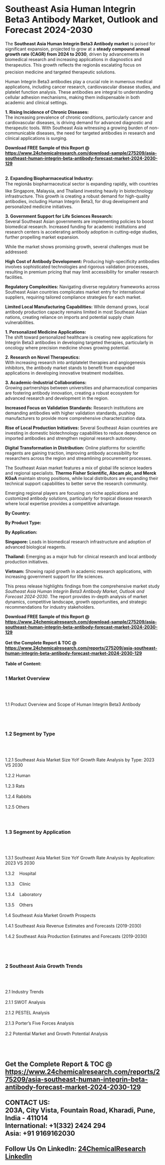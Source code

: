 <h1>Southeast Asia Human Integrin Beta3 Antibody Market, Outlook and Forecast 2024-2030</h1><p>The <strong>Southeast Asia Human Integrin Beta3 Antibody market</strong> is poised for significant expansion, projected to grow at a <strong>steady compound annual growth rate (CAGR) from 2024 to 2030</strong>, driven by advancements in biomedical research and increasing applications in diagnostics and therapeutics. This growth reflects the regionâs escalating focus on precision medicine and targeted therapeutic solutions.</p><p>Human Integrin Beta3 antibodies play a crucial role in numerous medical applications, including cancer research, cardiovascular disease studies, and platelet function analysis. These antibodies are integral to understanding cellular adhesion mechanisms, making them indispensable in both academic and clinical settings.</p><p><strong>1. Rising Incidence of Chronic Diseases:</strong><br>
The increasing prevalence of chronic conditions, particularly cancer and cardiovascular diseases, is driving demand for advanced diagnostic and therapeutic tools. With Southeast Asia witnessing a growing burden of non-communicable diseases, the need for targeted antibodies in research and clinical applications is surging.</p><div><b>Download FREE Sample of this Report @ 
            <a href="https://www.24chemicalresearch.com/download-sample/275209/asia-southeast-human-integrin-beta-antibody-forecast-market-2024-2030-129">
            https://www.24chemicalresearch.com/download-sample/275209/asia-southeast-human-integrin-beta-antibody-forecast-market-2024-2030-129</a></b></div><br><p><strong>2. Expanding Biopharmaceutical Industry:</strong><br>
The regionâs biopharmaceutical sector is expanding rapidly, with countries like Singapore, Malaysia, and Thailand investing heavily in biotechnology infrastructure. This growth is creating a robust demand for high-quality antibodies, including Human Integrin Beta3, for drug development and personalized medicine initiatives.</p><p><strong>3. Government Support for Life Sciences Research:</strong><br>
Several Southeast Asian governments are implementing policies to boost biomedical research. Increased funding for academic institutions and research centers is accelerating antibody adoption in cutting-edge studies, further propelling market expansion.</p><p>While the market shows promising growth, several challenges must be addressed:</p><p><strong>High Cost of Antibody Development:</strong> Producing high-specificity antibodies involves sophisticated technologies and rigorous validation processes, resulting in premium pricing that may limit accessibility for smaller research facilities.</p><p><strong>Regulatory Complexities:</strong> Navigating diverse regulatory frameworks across Southeast Asian countries complicates market entry for international suppliers, requiring tailored compliance strategies for each market.</p><p><strong>Limited Local Manufacturing Capabilities:</strong> While demand grows, local antibody production capacity remains limited in most Southeast Asian nations, creating reliance on imports and potential supply chain vulnerabilities.</p><p><strong>1. Personalized Medicine Applications:</strong><br>
The shift toward personalized healthcare is creating new applications for Integrin Beta3 antibodies in developing targeted therapies, particularly in oncology where precision medicine shows growing potential.</p><p><strong>2. Research on Novel Therapeutics:</strong><br>
With increasing research into antiplatelet therapies and angiogenesis inhibitors, the antibody market stands to benefit from expanded applications in developing innovative treatment modalities.</p><p><strong>3. Academic-Industrial Collaborations:</strong><br>
Growing partnerships between universities and pharmaceutical companies are fostering antibody innovation, creating a robust ecosystem for advanced research and development in the region.</p><p><strong>Increased Focus on Validation Standards:</strong> Research institutions are demanding antibodies with higher validation standards, pushing manufacturers to provide more comprehensive characterization data.</p><p><strong>Rise of Local Production Initiatives:</strong> Several Southeast Asian countries are investing in domestic biotechnology capabilities to reduce dependence on imported antibodies and strengthen regional research autonomy.</p><p><strong>Digital Transformation in Distribution:</strong> Online platforms for scientific reagents are gaining traction, improving antibody accessibility for researchers across the region and streamlining procurement processes.</p><p>The Southeast Asian market features a mix of global life science leaders and regional specialists. <strong>Thermo Fisher Scientific, Abcam plc, and Merck KGaA</strong> maintain strong positions, while local distributors are expanding their technical support capabilities to better serve the research community.</p><p>Emerging regional players are focusing on niche applications and customized antibody solutions, particularly for tropical disease research where local expertise provides a competitive advantage.</p><p><strong>By Country:</strong></p><p><strong>By Product Type:</strong></p><p><strong>By Application:</strong></p><p><strong>Singapore:</strong> Leads in biomedical research infrastructure and adoption of advanced biological reagents.</p><p><strong>Thailand:</strong> Emerging as a major hub for clinical research and local antibody production initiatives.</p><p><strong>Vietnam:</strong> Showing rapid growth in academic research applications, with increasing government support for life sciences.</p><p>This press release highlights findings from the comprehensive market study <em>Southeast Asia Human Integrin Beta3 Antibody Market, Outlook and Forecast 2024-2030</em>. The report provides in-depth analysis of market dynamics, competitive landscape, growth opportunities, and strategic recommendations for industry stakeholders.</p><div><b>Download FREE Sample of this Report @ 
            <a href="https://www.24chemicalresearch.com/download-sample/275209/asia-southeast-human-integrin-beta-antibody-forecast-market-2024-2030-129">
            https://www.24chemicalresearch.com/download-sample/275209/asia-southeast-human-integrin-beta-antibody-forecast-market-2024-2030-129</a></b></div><br><div><b>Get the Complete Report & TOC @ 
            <a href="https://www.24chemicalresearch.com/reports/275209/asia-southeast-human-integrin-beta-antibody-forecast-market-2024-2030-129">
            https://www.24chemicalresearch.com/reports/275209/asia-southeast-human-integrin-beta-antibody-forecast-market-2024-2030-129</a></b></div><br>
            <b>Table of Content:</b><p><h2><span style="font-size:16px"><strong>1 Market Overview&nbsp;&nbsp; &nbsp;</strong></span></h2><br />
<br />
<p>1.1 Product Overview and Scope of Human Integrin Beta3 Antibody&nbsp;</p><br />
<br />
<h2><strong><span style="font-size:16px">1.2 Segment by Type&nbsp;&nbsp; &nbsp;</span></strong></h2><br />
<br />
<p>1.2.1 Southeast Asia Market Size YoY Growth Rate Analysis by Type: 2023 VS 2030&nbsp;&nbsp; &nbsp;<br /><br />
1.2.2 Human&nbsp;&nbsp; &nbsp;<br /><br />
1.2.3 Rats<br /><br />
1.2.4 Rabbits<br /><br />
1.2.5 Others<br /><br />
<br />
<h2><span style="font-size:16px"><strong>1.3 Segment by Application&nbsp;&nbsp;</strong></span></h2><br />
<br />
<p>1.3.1 Southeast Asia Market Size YoY Growth Rate Analysis by Application: 2023 VS 2030&nbsp;&nbsp; &nbsp;<br /><br />
1.3.2&nbsp;&nbsp; &nbsp;Hospital<br /><br />
1.3.3&nbsp;&nbsp; &nbsp;Clinic<br /><br />
1.3.4&nbsp;&nbsp; &nbsp;Laboratory<br /><br />
1.3.5&nbsp;&nbsp; &nbsp;Others<br /><br />
1.4 Southeast Asia Market Growth Prospects&nbsp;&nbsp; &nbsp;<br /><br />
1.4.1 Southeast Asia Revenue Estimates and Forecasts (2019-2030)&nbsp;&nbsp; &nbsp;<br /><br />
1.4.2 Southeast Asia Production Estimates and Forecasts (2019-2030)&nbsp;&nbsp;</p><br />
<br />
<h2><span style="font-size:16px"><strong>2 Southeast Asia Growth Trends&nbsp;&nbsp; &nbsp;</strong></span></h2><br />
<br />
<p>2.1 Industry Trends&nbsp;&nbsp; &nbsp;<br /><br />
2.1.1 SWOT Analysis&nbsp;&nbsp; &nbsp;<br /><br />
2.1.2 PESTEL Analysis&nbsp;&nbsp; &nbsp;<br /><br />
2.1.3 Porter&rsquo;s Five Forces Analysis&nbsp;&nbsp; &nbsp;<br /><br />
2.2 Potential Market and Growth Potential Analysis&nbsp;&nbsp; &nbsp;</p><br />
<br />
<h2><span</p><div><b>Get the Complete Report & TOC @ 
            <a href="https://www.24chemicalresearch.com/reports/275209/asia-southeast-human-integrin-beta-antibody-forecast-market-2024-2030-129">
            https://www.24chemicalresearch.com/reports/275209/asia-southeast-human-integrin-beta-antibody-forecast-market-2024-2030-129</a></b></div><br><b>CONTACT US:</b><br>
            203A, City Vista, Fountain Road, Kharadi, Pune, India - 411014<br>
            International: +1(332) 2424 294<br>
            Asia: +91 9169162030 <br><br>
            Follow Us On LinkedIn: <a href="https://www.linkedin.com/company/24chemicalresearch/">24ChemicalResearch LinkedIn</a>